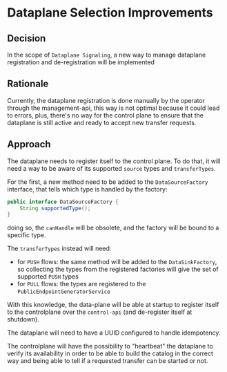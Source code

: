 # Dataplane Selection Improvements

## Decision

In the scope of `Dataplane Signaling`, a new way to manage dataplane registration and de-registration will be implemented

## Rationale

Currently, the dataplane registration is done manually by the operator through the management-api, this way is not optimal
because it could lead to errors, plus, there's no way for the control plane to ensure that the dataplane is still active
and ready to accept new transfer requests.

## Approach

The dataplane needs to register itself to the control plane.
To do that, it will need a way to be aware of its supported `source` types and `transferTypes`.

For the first, a new method need to be added to the `DataSourceFactory` interface, that tells which type is handled by the
factory:
```java
public interface DataSourceFactory {
    String supportedType();
}
```

doing so, the `canHandle` will be obsolete, and the factory will be bound to a specific type.

The `transferTypes` instead will need:
- for `PUSH` flows: the same method will be added to the `DataSinkFactory`, so collecting the types from the registered
  factories will give the set of supported `PUSH` types
- for `PULL` flows: the types are registered to the `PublicEndpointGeneratorService`


With this knowledge, the data-plane will be able at startup to register itself to the controlplane over the `control-api`
(and de-register itself at shutdown).

The dataplane will need to have a UUID configured to handle idempotency.

The controlplane will have the possibility to "heartbeat" the dataplane to verify its availability in order to be able
to build the catalog in the correct way and being able to tell if a requested transfer can be started or not.
